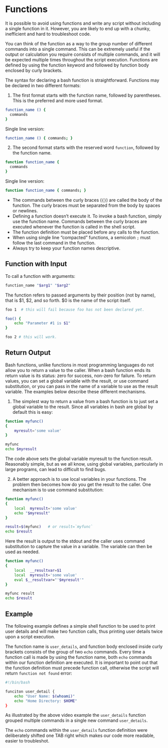 # Functions

It is possible to avoid using functions and write any script without including a single function in it. However, you are likely to end up with a chunky, inefficient and hard to troubleshoot code.

You can think of the function as a way to the group number of different commands into a single command. This can be extremely useful if the output or calculation you require consists of multiple commands, and it will be expected multiple times throughout the script execution. Functions are defined by using the function keyword and followed by function body enclosed by curly brackets.

The syntax for declaring a bash function is straightforward. Functions may be declared in two different formats:

1. The first format starts with the function name, followed by parentheses. This is the preferred and more used format.
```bash
function_name () {
  commands
}
```

Single line version:
```bash
function_name () { commands; }
```

2. The second format starts with the reserved word `function`, followed by the function name.

```bash
function function_name {
  commands
}
```

Single line version:
```bash
function function_name { commands; }
```

- The commands between the curly braces (`{}`) are called the body of the function. The curly braces must be separated from the body by spaces or newlines.
- Defining a function doesn’t execute it. To invoke a bash function, simply use the function name. Commands between the curly braces are executed whenever the function is called in the shell script.
- The function definition must be placed before any calls to the function.
- When using single line “compacted” functions, a semicolon `;` must follow the last command in the function.
- Always try to keep your function names descriptive.

## Function with Input
To call a function with arguments:

```bash
function_name "$arg1" "$arg2"
```

The function refers to passed arguments by their position (not by name), that is $1, $2, and so forth. $0 is the name of the script itself.

```bash
foo 1  # this will fail because foo has not been declared yet.

foo() {
    echo "Parameter #1 is $1"
}

foo 2 # this will work.
```

## Return Output
Bash functions, unlike functions in most programming languages do not allow you to return a value to the caller. When a bash function ends its return value is its status: zero for success, non-zero for failure. To return values, you can set a global variable with the result, or use command substitution, or you can pass in the name of a variable to use as the result variable. The examples below describe these different mechanisms.

1. The simplest way to return a value from a bash function is to just set a global variable to the result. Since all variables in bash are global by default this is easy:

```bash
function myfunc()
{
    myresult='some value'
}

myfunc
echo $myresult
```
The code above sets the global variable myresult to the function result. Reasonably simple, but as we all know, using global variables, particularly in large programs, can lead to difficult to find bugs.

2. A better approach is to use local variables in your functions. The problem then becomes how do you get the result to the caller. One mechanism is to use command substitution:

```bash
function myfunc()
{
    local  myresult='some value'
    echo "$myresult"
}

result=$(myfunc)   # or result=`myfunc`
echo $result
```
Here the result is output to the stdout and the caller uses command substitution to capture the value in a variable. The variable can then be used as needed.

```bash
function myfunc()
{
    local  __resultvar=$1
    local  myresult='some value'
    eval $__resultvar="'$myresult'"
}

myfunc result
echo $result
```

## Example
The following example defines a simple shell function to be used to print user details and will make two function calls, thus printing user details twice upon a script execution.

The function name is `user_details`, and function body enclosed inside curly brackets consists of the group of two `echo` commands. Every time a function call is made by using the function name, both `echo` commands within our function definition are executed. It is important to point out that the function definition must precede function call, otherwise the script will return `function not found` error:

```bash
#!/bin/bash

funciton user_detail {
    echo "User Name: $(whoami)"
    echo "Home Directory: $HOME"
}
```

As illustrated by the above video example the `user_details` function grouped multiple commands in a single new command `user_details`.

The `echo` commands within the `user_details` function definition were deliberately shifted one TAB right which makes our code more readable, easier to troubleshot.


